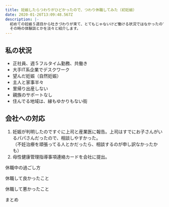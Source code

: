 ```yaml
---
title: 妊娠したらつわりがひどかったので、つわり休職してみた（初妊娠）
date: 2020-01-26T13:09:48.567Z
description: |-
  初めての妊娠５週目から吐きづわりが来て、とてもじゃないけど働ける状況ではなかったので、休職をさせてもらいました。
  その時の体験談とかを淡々と紹介します。
---
```

## 私の状況

* 正社員、週５フルタイム勤務、共働き
* 大手IT系企業でデスクワーク
* 望んだ妊娠（自然妊娠）
* 主人と家事半々
* 里帰り出産しない
* 親族のサポートなし
* 住んでる地域は、縁もゆかりもない街

## 会社への対応

1. 妊娠が判明したのですぐに上司と産業医に報告。上司はすでにお子さんがいるパパさんだったので、相談しやすかった。\
   （不妊治療を頑張ってる人とかだったら、相談するのが申し訳なかったかも）
2. 母性健康管理指導事項連絡カードを会社に提出。

休職中の過ごし方

休職して良かったこと

休職して悪かったこと

まとめ
